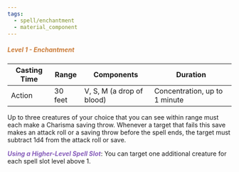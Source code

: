 ```yaml
---
tags:
  - spell/enchantment
  - material_component
---
```

##### *<span style="color:rgb(203, 123, 55)">Level 1 - Enchantment</span>*

| Casting Time | Range   | Components                | Duration                      |
| ------------ | ------- | ------------------------- | ----------------------------- |
| Action       | 30 feet | V, S, M (a drop of blood) | Concentration, up to 1 minute |
Up to three creatures of your choice that you can see within range must each make a Charisma saving throw. Whenever a target that fails this save makes an attack roll or a saving throw before the spell ends, the target must subtract 1d4 from the attack roll or save.  

**<span style="color:rgb(134, 93, 187)">_Using a Higher-Level Spell Slot_</span>**: You can target one additional creature for each spell slot level above 1.
